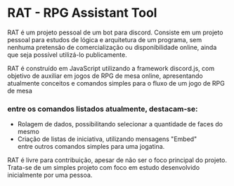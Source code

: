 # RAT - RPG Assistant Tool

RAT é um projeto pessoal de um bot para discord. Consiste em um projeto pessoal para estudos
de lógica e arquitetura de um programa, sem nenhuma pretensão de comercialização ou disponibilidade
online, ainda que seja possível utilizá-lo publicamente.

RAT é construído em JavaScript utilizando a framework discord.js, com objetivo de auxiliar
em jogos de RPG de mesa online, apresentando atualmente conceitos e comandos simples para o
fluxo de um jogo de RPG de mesa

### entre os comandos listados atualmente, destacam-se:
<ul>
  <li>Rolagem de dados, possibilitando selecionar a quantidade de faces do mesmo</li>
  <li>Criação de listas de iniciativa, utilizando mensagens "Embed"</li>
  entre outros comandos simples para uma jogatina.
</ul>

RAT é livre para contribuição, apesar de não ser o foco principal do projeto.
Trata-se de um simples projeto com foco em estudo desenvolvido inicialmente por uma pessoa.
